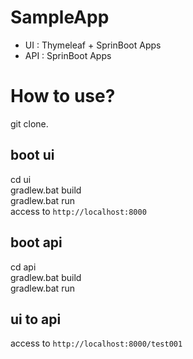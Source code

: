 # SampleApp

- UI : Thymeleaf + SprinBoot Apps
- API : SprinBoot Apps

# How to use?

git clone.

## boot ui

cd ui  
gradlew.bat build  
gradlew.bat run  
access to `http://localhost:8000`

## boot api

cd api  
gradlew.bat build  
gradlew.bat run

## ui to api

access to `http://localhost:8000/test001`
